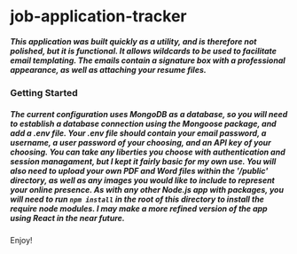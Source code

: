 # job-application-tracker

##### This application was built quickly as a utility, and is therefore not polished, but it is functional. It allows wildcards to be used to facilitate email templating. The emails contain a signature box with a professional appearance, as well as attaching your resume files.

### Getting Started

##### The current configuration uses MongoDB as a database, so you will need to establish a database connection using the Mongoose package, and add a .env file. Your .env file should contain your email password, a username, a user password of your choosing, and an API key of your choosing. You can take any liberties you choose with authentication and session managament, but I kept it fairly basic for my own use. You will also need to upload your own PDF and Word files within the '/public' directory, as well as any images you would like to include to represent your online presence. As with any other Node.js app with packages, you will need to run ``npm install`` in the root of this directory to install the require node modules. I may make a more refined version of the app using React in the near future.

Enjoy!
